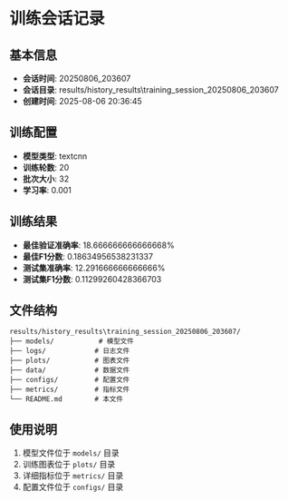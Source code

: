 # 训练会话记录

## 基本信息
- **会话时间**: 20250806_203607
- **会话目录**: results/history_results\training_session_20250806_203607
- **创建时间**: 2025-08-06 20:36:45

## 训练配置
- **模型类型**: textcnn
- **训练轮数**: 20
- **批次大小**: 32
- **学习率**: 0.001

## 训练结果
- **最佳验证准确率**: 18.666666666666668%
- **最佳F1分数**: 0.18634956538231337
- **测试集准确率**: 12.291666666666666%
- **测试集F1分数**: 0.11299260428366703

## 文件结构
```
results/history_results\training_session_20250806_203607/
├── models/           # 模型文件
├── logs/            # 日志文件
├── plots/           # 图表文件
├── data/            # 数据文件
├── configs/         # 配置文件
├── metrics/         # 指标文件
└── README.md        # 本文件
```

## 使用说明
1. 模型文件位于 `models/` 目录
2. 训练图表位于 `plots/` 目录
3. 详细指标位于 `metrics/` 目录
4. 配置文件位于 `configs/` 目录
